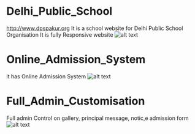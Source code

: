 # Delhi_Public_School
http://www.dpspakur.org
It is a school website for Delhi Public School Organisation
 It is fully Responsive website
 ![alt text]( https://res.cloudinary.com/dh0xesm3q/image/upload/v1623086411/dps/ezgif.com-gif-maker_tvdhrx.gif)
 # Online_Admission_System
 it has Online Admission System 
 ![alt text](https://res.cloudinary.com/dh0xesm3q/image/upload/v1623086745/dps/Screenshot_31_vchrmn.png)
 
 # Full_Admin_Customisation
 Full admin Control on gallery, principal message, notic,e admission form 
 ![alt text](https://res.cloudinary.com/dh0xesm3q/image/upload/v1623086943/dps/ezgif.com-gif-maker_1_uufvwr.gif)
